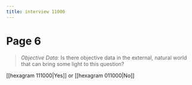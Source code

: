 ```yaml
---
title: interview 11000
---
```

# Page 6
> *Objective Data:* Is there objective data in the external, natural world that can bring some light to this question?

[[hexagram 111000|Yes]] or [[hexagram 011000|No]] 